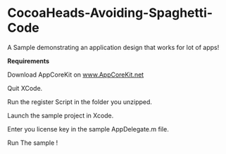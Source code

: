 CocoaHeads-Avoiding-Spaghetti-Code
==================================

A Sample demonstrating an application design that works for lot of apps!

**Requirements**

Download AppCoreKit on www.AppCoreKit.net

Quit XCode.

Run the register Script in the folder you unzipped.

Launch the sample project in Xcode.

Enter you license key in the sample AppDelegate.m file.

Run The sample !